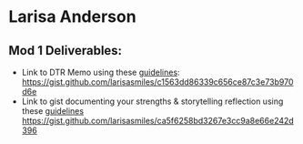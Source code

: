 # Larisa Anderson


## Mod 1 Deliverables:
* Link to DTR Memo using these [guidelines](https://github.com/turingschool/career-development-curriculum/blob/master/module_one/dtr_guidelines_memo.md): https://gist.github.com/larisasmiles/c1563dd86339c656ce87c3e73b970d6e
* Link to gist documenting your strengths & storytelling reflection using these [guidelines](https://github.com/turingschool/career-development-curriculum/blob/master/module_one/strengths_storytelling_reflection.md)
https://gist.github.com/larisasmiles/ca5f6258bd3267e3cc9a8e66e242d396
